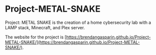 # Project-METAL-SNAKE
Project: METAL SNAKE is the creation of a home cybersecurity lab with a LAMP stack, Minecraft, and Plex server.  

The website for the project is [https://brendangasparin.github.io/Project-METAL-SNAKE/](https://brendangasparin.github.io/Project-METAL-SNAKE/).  
